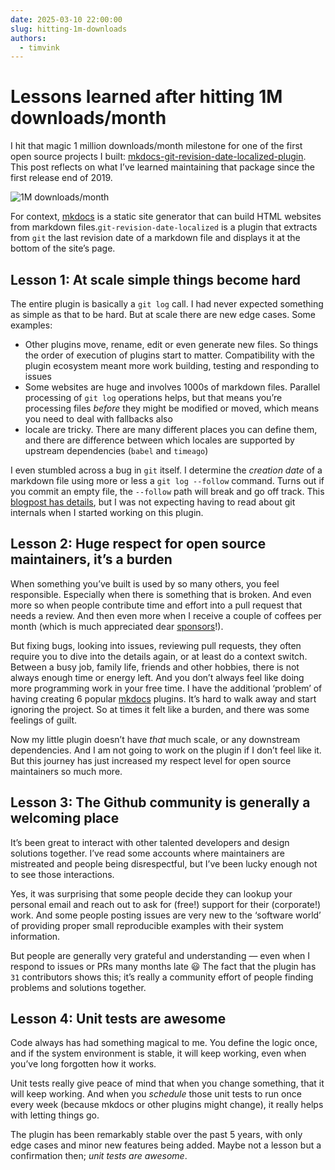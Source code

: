 ```yaml
---
date: 2025-03-10 22:00:00
slug: hitting-1m-downloads
authors:
  - timvink
---
```


# Lessons learned after hitting 1M downloads/month

I hit that magic 1 million downloads/month milestone for one of the first open source projects I built: [mkdocs-git-revision-date-localized-plugin](https://github.com/timvink/mkdocs-git-revision-date-localized-plugin). This post reflects on what I’ve learned maintaining that package since the first release end of 2019.

![1M downloads/month](../../assets/images/1Mmonth.svg)

<!-- more -->

For context, [mkdocs](https://www.mkdocs.org/) is a static site generator that can build HTML websites from markdown files.`git-revision-date-localized` is a plugin that extracts from `git` the last revision date of a markdown file and displays it at the bottom of the site’s page.

## Lesson 1: At scale simple things become hard

The entire plugin is basically a `git log` call. I had never expected something as simple as that to be hard. But at scale there are new edge cases. Some examples:

- Other plugins move, rename, edit or even generate new files. So things the order of execution of plugins start to matter. Compatibility with the plugin ecosystem meant more work building, testing and responding to issues
- Some websites are huge and involves 1000s of markdown files. Parallel processing of `git log` operations helps, but that means you’re processing files *before* they might be modified or moved, which means you need to deal with fallbacks also
- locale are tricky. There are many different places you can define them, and there are difference between which locales are supported by upstream dependencies (`babel` and `timeago`)

I even stumbled across a bug in `git` itself. I determine the *creation date* of a markdown file using more or less a `git log --follow` command. Turns out if you commit an empty file, the `--follow` path will break and go off track. This [blogpost has details](https://blog.plover.com/prog/git-log-follow.html), but I was not expecting having to read about git internals when I started working on this plugin.

## Lesson 2: Huge respect for open source maintainers, it’s a burden

When something you’ve built is used by so many others, you feel responsible. Especially when there is something that is broken. And even more so when people contribute time and effort into a pull request that needs a review. And then even more when I receive a couple of coffees per month (which is much appreciated dear [sponsors](https://github.com/timvink)!).

But fixing bugs, looking into issues, reviewing pull requests, they often require you to dive into the details again, or at least do a context switch. Between a busy job, family life, friends and other hobbies, there is not always enough time or energy left. And you don’t always feel like doing more programming work in your free time. I have the additional ‘problem’ of having creating 6 popular [mkdocs](https://mkdocs.org/) plugins. It’s hard to walk away and start ignoring the project. So at times it felt like a burden, and there was some feelings of guilt.

Now my little plugin doesn’t have *that* much scale, or any downstream dependencies. And I am not going to work on the plugin if I don’t feel like it. But this journey has just increased my respect level for open source maintainers so much more.

## Lesson 3: The Github community is generally a welcoming place

It’s been great to interact with other talented developers and design solutions together. I’ve read some accounts where maintainers are mistreated and people being disrespectful, but I’ve been lucky enough not to see those interactions.

Yes, it was surprising that some people decide they can lookup your personal email and reach out to ask for (free!) support for their (corporate!) work. And some people posting issues are very new to the ‘software world’ of providing proper small reproducible examples with their system information.

But people are generally very grateful and understanding — even when I respond to issues or PRs many months late 😃 The fact that the plugin has `31` contributors shows this; it’s really a community effort of people finding problems and solutions together.

## Lesson 4: Unit tests are awesome

Code always has had something magical to me. You define the logic once, and if the system environment is stable, it will keep working, even when you’ve long forgotten how it works.

Unit tests really give peace of mind that when you change something, that it will keep working. And when you *schedule* those unit tests to run once every week (because mkdocs or other plugins might change), it really helps with letting things go.

The plugin has been remarkably stable over the past 5 years, with only edge cases and minor new features being added. Maybe not a lesson but a confirmation then; *unit tests are awesome*.